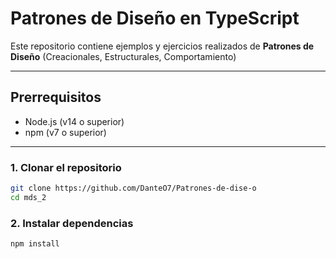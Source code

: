 # Patrones de Diseño en TypeScript

Este repositorio contiene ejemplos y ejercicios realizados de **Patrones de Diseño** (Creacionales, Estructurales, Comportamiento)

---

## Prerrequisitos

- Node.js (v14 o superior)
- npm (v7 o superior)

---

### 1. Clonar el repositorio

```bash
git clone https://github.com/DanteO7/Patrones-de-dise-o
cd mds_2
```

### 2. Instalar dependencias

```bash
npm install
```
